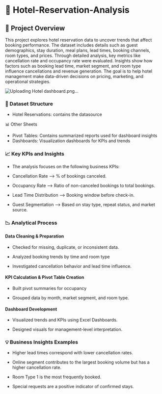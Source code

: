 # 🏨 Hotel-Reservation-Analysis

## 📘 Project Overview

This project explores hotel reservation data to uncover trends that affect booking performance. The dataset includes details such as guest demographics, stay duration, meal plans, lead times, booking channels, room types, and prices. Through detailed analysis, key metrics like cancellation rate and occupancy rate were evaluated. Insights show how factors such as booking lead time, market segment, and room type influence cancellations and revenue generation. The goal is to help hotel management make data-driven decisions on pricing, marketing, and operational strategies.

![Uploading Hotel dashboard.png…]()


### 📂 Dataset Structure
- Hotel Reservations: contains the datasource

📊 Other Sheets
- Pivot Tables:	Contains summarized reports used for dashboard insights
- Dashboards:	Visualization dashboards for KPIs and trends

### 📈 Key KPIs and Insights

- The analysis focuses on the following business KPIs:

- Cancellation Rate --> % of bookings canceled.

- Occupancy Rate --> Ratio of non-canceled bookings to total bookings.

- Lead Time Distribution --> Booking window before check-in.

- Guest Segmentation --> Based on stay type, repeat status, and market source.


### 📉 Analytical Process

#### Data Cleaning & Preparation

- Checked for missing, duplicate, or inconsistent data.

- Analyzed booking trends by time and room type

- Investigated cancellation behavior and lead time influence.

#### KPI Calculation & Pivot Table Creation

- Built pivot summaries for occupancy

- Grouped data by month, market segment, and room type.

#### Dashboard Development

- Visualized trends and KPIs using Excel Dashboards.

- Designed visuals for management-level interpretation.

### 💡 Business Insights Examples

- Higher lead times correspond with lower cancellation rates.

- Online segment contributes to the largest booking volume but has a higher cancellation rate.

- Room Type 1 is the most frequently booked.

- Special requests are a positive indicator of confirmed stays.

